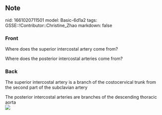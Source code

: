 ## Note
nid: 1661020711501
model: Basic-6d1a2
tags: GSSE::!Contributor::Christine_Zhao
markdown: false

### Front
Where does the superior intercostal artery come from?
<div>
  Where does the posterior intercostal arteries come from?
</div>

### Back
The superior intercostal artery is a branch of the costocervical
trunk from the second part of the subclavian artery
<div>
  The posterior intercostal arteries are branches of the descending
  thoracic aorta
</div>
<div><img src=
"paste-c5c5e02e3eaebd5ad0f0ed267cb1f84b0683391e.jpg"></div>

